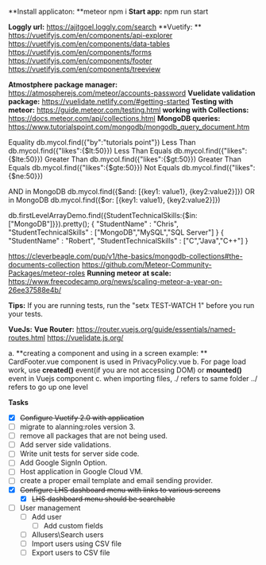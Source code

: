 **Install applicaton: **meteor npm i
**Start app:** npm run start

**Loggly url:** https://ajitgoel.loggly.com/search
**Vuetify: **
https://vuetifyjs.com/en/components/api-explorer
   https://vuetifyjs.com/en/components/data-tables
   https://vuetifyjs.com/en/components/forms
   https://vuetifyjs.com/en/components/footer
   https://vuetifyjs.com/en/components/treeview

**Atmostphere package manager:** https://atmospherejs.com/meteor/accounts-password
**Vuelidate validation package:** https://vuelidate.netlify.com/#getting-started
**Testing with meteor:** https://guide.meteor.com/testing.html
**working with Collections:** https://docs.meteor.com/api/collections.html
**MongoDB queries:** https://www.tutorialspoint.com/mongodb/mongodb_query_document.htm

Equality	        db.mycol.find({"by":"tutorials point"})
Less Than	        db.mycol.find({"likes":{$lt:50}})
Less Than Equals	db.mycol.find({"likes":{$lte:50}})
Greater Than	    db.mycol.find({"likes":{$gt:50}})
Greater Than Equals	db.mycol.find({"likes":{$gte:50}})
Not Equals          db.mycol.find({"likes":{$ne:50}})

AND in MongoDB      db.mycol.find({$and: [{key1: value1}, {key2:value2}]})
OR in MongoDB      db.mycol.find({$or: [{key1: value1}, {key2:value2}]})   

db.firstLevelArrayDemo.find({StudentTechnicalSkills:{$in:["MongoDB"]}}).pretty();
{
   "StudentName" : "Chris",
   "StudentTechnicalSkills" : ["MongoDB","MySQL","SQL Server"]
}
{
   "StudentName" : "Robert",
   "StudentTechnicalSkills" : ["C","Java","C++"]
}

https://cleverbeagle.com/pup/v1/the-basics/mongodb-collections#the-documents-collection
https://github.com/Meteor-Community-Packages/meteor-roles
**Running meteor at scale:** https://www.freecodecamp.org/news/scaling-meteor-a-year-on-26ee37588e4b/

**Tips:**
If you are running tests, run the "setx TEST-WATCH 1" before you run your tests. 

**VueJs:**
**Vue Router:** https://router.vuejs.org/guide/essentials/named-routes.html
https://vuelidate.js.org/

a. **creating a component and using in a screen example: ** CardFooter.vue component is used in PrivacyPolicy.vue
b. For page load work, use **created()** event(if you are not accessing DOM) or **mounted()** event in Vuejs component 
c. when importing files, 
   ./ refers to same folder
   ../ refers to go up one level

**Tasks**

- [x] ~~Configure Vuetify 2.0 with application~~
- [ ] migrate to alanning:roles version 3.
- [ ] remove all packages that are not being used.
- [ ] Add server side validations.
- [ ] Write unit tests for server side code.
- [ ] Add Google SignIn Option.
- [ ] Host application in Google Cloud VM.
- [ ] create a proper email template and email sending provider.
- [x] ~~Configure LHS dashboard menu with links to various screens~~
	- [x] ~~LHS dashboard menu should be searchable~~
- [ ] User management
	- [ ] Add user
		- [ ] Add custom fields
	- [ ] Allusers\Search users
	- [ ] Import users using CSV file
	- [ ] Export users to CSV file